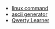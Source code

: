 - [linux command](http://linux.devonline.net/)
- [ascii generator](https://ascii-generator.site/t/)
- [Qwerty Learner](https://qwerty.kaiyi.cool/)